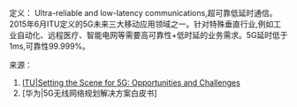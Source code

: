 定义： 
Ultra-reliable and low-latency communications,超可靠低延时通信。2015年6月ITU定义的5G未来三大移动应用领域之一。针对特殊垂直行业,例如工业自动化、远程医疗、智能电网等需要高可靠性+低时延的业务需求。5G延时低于1ms,可靠性99.999%。

来源：
1. [ITU|Setting the Scene for 5G: Opportunities and Challenges](https://read.itu-ilibrary.org/science-and-technology/setting-the-scene-for-5g_pub/811d7a5f-00eedfa2-en#page4)
2. [华为|5G无线网络规划解决方案白皮书]
